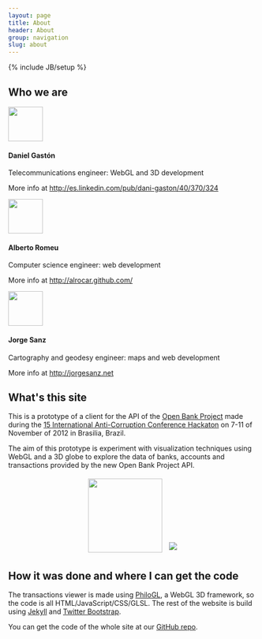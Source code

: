 ```yaml
---
layout: page
title: About 
header: About
group: navigation
slug: about
---
```

{% include JB/setup %}


## **Who** we are

<div class="media">
  <a class="pull-left" href="#">
    <img width="70px" class="media-object" src="{{BASE_PATH}}/assets/dani.jpg">
  </a>
  <div class="media-body">
    <h4 class="media-heading">Daniel Gastón</h4>
    <p>Telecommunications engineer: WebGL and 3D development</p>
    <p>More info at <a href="http://es.linkedin.com/pub/dani-gaston/40/370/324">http://es.linkedin.com/pub/dani-gaston/40/370/324</a></p>
  </div>
</div>
<div class="media">
  <a class="pull-left" href="#">
    <img width="70px" class="media-object" src="{{BASE_PATH}}/assets/alberto.jpg">
  </a>
  <div class="media-body">
    <h4 class="media-heading">Alberto Romeu</h4>
    <p>Computer science engineer: web development</p>
    <p>More info at <a href="http://alrocar.github.com/">http://alrocar.github.com/</a></p>
  </div>
</div>
<div class="media">
  <a class="pull-left" href="#">
    <img width="70px" class="media-object" src="{{BASE_PATH}}/assets/jorge.jpg">
  </a>
  <div class="media-body">
    <h4 class="media-heading">Jorge Sanz</h4>
    <p>Cartography and geodesy engineer: maps and web development</p>
    <p>More info at <a href="http://jorgesanz.net">http://jorgesanz.net</a></p>
  </div>
</div>

## **What**'s this site

This is a prototype of a client for the API of the [Open Bank Project](http://openbankproject.com/) made during the [15 International Anti-Corruption Conference Hackaton](http://15iacc.org/get-involved/iacc-hackathon/) on 7-11 of November of 2012 in Brasilia, Brazil.

The aim of this prototype is experiment with visualization techniques using WebGL and a 3D globe to explore the data of banks, accounts and transactions provided by the new Open Bank Project API.

<div style="text-align:center;">
	<img style="margin:5px;" width="150px" src="{{BASE_PATH}}/assets/OBP_logo.png">
	<img style="margin:5px;" src="{{BASE_PATH}}/assets/15iacc.jpg">
</div>


## **How** it was done and **where** I can get the code

The transactions viewer is made using [PhiloGL](https://github.com/senchalabs/philogl), a WebGL 3D framework, so the code is all HTML/JavaScript/CSS/GLSL. The rest of the website is build using [Jekyll](https://github.com/mojombo/jekyll) and [Twitter Bootstrap](http://twitter.github.com/bootstrap/).

You can get the code of the whole site at our [GitHub repo](https://github.com/geoinquietosvlc/15iacc).




